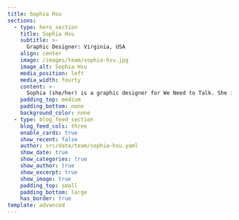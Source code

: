 ```yaml
---
title: Sophia Hsu
sections:
  - type: hero_section
    title: Sophia Hsu
    subtitle: >-
      Graphic Designer: Virginia, USA
    align: center
    image: /images/team/sophia-hsu.jpg
    image_alt: Sophia Hsu
    media_position: left
    media_width: fourty
    content: >-
      Sophia (she/her) is a graphic designer for We Need to Talk. She is a 14 year old from the United States. She likes to draw, listen to music, and watch japanese animation movies. In her free time, she likes taking walks outdoors to observe her surroundings and relax. She joined We Need to Talk because she believes that it is important for people to be able to express their opinions, by writing or even through art.
    padding_top: medium
    padding_bottom: none
    background_color: none
  - type: blog_feed_section
    blog_feed_cols: three
    enable_cards: true
    show_recent: false
    author: src/data/team/sophia-hsu.yaml
    show_date: true
    show_categories: true
    show_author: true
    show_excerpt: true
    show_image: true
    padding_top: small
    padding_bottom: large
    has_border: true
template: advanced
---
```

